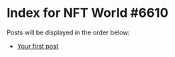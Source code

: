 # Index for NFT World #6610
Posts will be displayed in the order below:

- [Your first post](./001-first.md)

